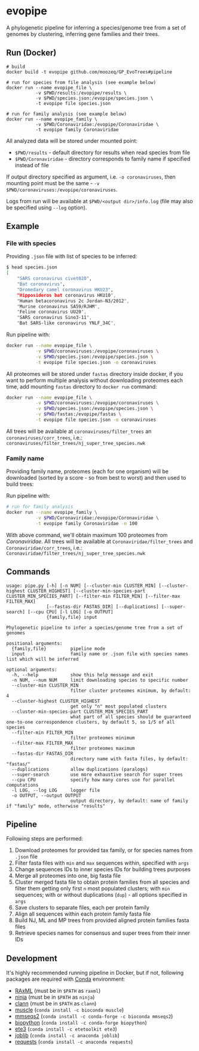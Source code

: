# evopipe

A phylogenetic pipeline for inferring a species/genome tree from a set of
genomes by clustering, inferring gene families and their trees.

## Run (Docker)

```basha
# build
docker build -t evopipe github.com/moozeq/GP_EvoTrees#pipeline

# run for species from file analysis (see example below)
docker run --name evopipe_file \
           -v $PWD/results:/evopipe/results \
           -v $PWD/species.json:/evopipe/species.json \
           -t evopipe file species.json

# run for family analysis (see example below)
docker run --name evopipe_family \
           -v $PWD/Coronaviridae:/evopipe/Coronaviridae \
           -t evopipe family Coronaviridae
```

All analyzed data will be stored under mounted point:
- `$PWD/results` - default directory for results when read species from file
- `$PWD/Coronaviridae` - directory corresponds to family name if specified instead of file

If output directory specified as argument, i.e. `-o coronaviruses`, then mounting
point must be the same - `-v $PWD/coronaviruses:/evopipe/coronaviruses`.

Logs from run will be available at `$PWD/<output dir>/info.log` (file may also be specified
using `--log` option).

## Example

### File with species

Providing `.json` file with list of species to be inferred:
```bash
$ head species.json
[
    "SARS coronavirus civet020",
    "Bat coronavirus",
    "Dromedary camel coronavirus HKU23",
    "Hipposideros bat coronavirus HKU10",
    "Human betacoronavirus 2c Jordan-N3/2012",
    "Murine coronavirus SA59/RJHM",
    "Feline coronavirus UU20",
    "SARS coronavirus Sino3-11",
    "Bat SARS-like coronavirus YNLF_34C",
```

Run pipeline with:
```bash
docker run --name evopipe_file \
           -v $PWD/coronaviruses:/evopipe/coronaviruses \
           -v $PWD/species.json:/evopipe/species.json \
           -t evopipe file species.json -o coronaviruses
```

All proteomes will be stored under `fastas` directory inside docker, if you want
to perform multiple analysis without downloading proteomes each time, add mounting
`fastas` directory to `docker run` command:

```bash
docker run --name evopipe_file \
           -v $PWD/coronaviruses:/evopipe/coronaviruses \
           -v $PWD/species.json:/evopipe/species.json \
           -v $PWD/fastas:/evopipe/fastas \
           -t evopipe file species.json -o coronaviruses
```

All trees will be available at `coronaviruses/filter_trees`
an `coronaviruses/corr_trees`, i.e.: `coronaviruses/filter_trees/nj_super_tree_species.nwk`

### Family name

Providing family name, proteomes (each for one organism) will be downloaded
(sorted by a score - so from best to worst) and then used to build trees:

Run pipeline with:
```bash
# run for family analysis
docker run --name evopipe_family \
           -v $PWD/Coronaviridae:/evopipe/Coronaviridae \
           -t evopipe family Coronaviridae -n 100
```

With above command, we'll obtain maximum 100 proteomes from _Coronaviridae_.
All trees will be available at `Coronaviridae/filter_trees` and `Coronaviridae/corr_trees`,
i.e.: `Coronaviridae/filter_trees/nj_super_tree_species.nwk`

## Commands

```
usage: pipe.py [-h] [-n NUM] [--cluster-min CLUSTER_MIN] [--cluster-highest CLUSTER_HIGHEST] [--cluster-min-species-part CLUSTER_MIN_SPECIES_PART] [--filter-min FILTER_MIN] [--filter-max FILTER_MAX]
               [--fastas-dir FASTAS_DIR] [--duplications] [--super-search] [--cpu CPU] [-l LOG] [-o OUTPUT]
               {family,file} input

Phylogenetic pipeline to infer a species/genome tree from a set of genomes

positional arguments:
  {family,file}         pipeline mode
  input                 family name or .json file with species names list which will be inferred

optional arguments:
  -h, --help            show this help message and exit
  -n NUM, --num NUM     limit downloading species to specific number
  --cluster-min CLUSTER_MIN
                        filter cluster proteomes minimum, by default: 4
  --cluster-highest CLUSTER_HIGHEST
                        get only "n" most populated clusters
  --cluster-min-species-part CLUSTER_MIN_SPECIES_PART
                        what part of all species should be guaranteed one-to-one correspondence clusters, by default 5, so 1/5 of all species
  --filter-min FILTER_MIN
                        filter proteomes minimum
  --filter-max FILTER_MAX
                        filter proteomes maximum
  --fastas-dir FASTAS_DIR
                        directory name with fasta files, by default: "fastas/"
  --duplications        allow duplications (paralogs)
  --super-search        use more exhaustive search for super trees
  --cpu CPU             specify how many cores use for parallel computations
  -l LOG, --log LOG     logger file
  -o OUTPUT, --output OUTPUT
                        output directory, by default: name of family if "family" mode, otherwise "results"
```

## Pipeline

Following steps are performed:
1) Download proteomes for provided tax family, or for species names from `.json` file
2) Filter fasta files with `min` and `max` sequences within, specified with `args`
3) Change sequences IDs to inner species IDs for building trees purposes
4) Merge all proteomes into one, big fasta file
5) Cluster merged fasta file to obtain protein families from all species and filter
   them getting only first `n` most populated clusters; with `min` sequences; with or
   without duplications (`dup`) - all options specified in `args`
6) Save clusters to separate files, each per protein family
7) Align all sequences within each protein family fasta file
8) Build NJ, ML and MP trees from provided aligned protein families fasta files
9) Retrieve species names for consensus and super trees from their inner IDs

## Development

It's highly recommended running pipeline in Docker, but if not, following packages are required with
[Conda](https://docs.conda.io/) environment:

- [RAxML](https://github.com/stamatak/standard-RAxML) (must be in `$PATH` as `raxml`)
- [ninja](http://nimbletwist.com/software/ninja/index.html) (must be in `$PATH` as `ninja`)
- [clann](https://github.com/ChrisCreevey/clann) (must be in `$PATH` as `clann`)
- [muscle](https://anaconda.org/bioconda/muscle) (`conda install -c bioconda muscle`)
- [mmseqs2](https://github.com/soedinglab/MMseqs2) (`conda install -c conda-forge -c bioconda mmseqs2`)
- [biopython](https://biopython.org/) (`conda install -c conda-forge biopython`)
- [ete3](http://etetoolkit.org/) (`conda install -c etetoolkit ete3`)
- [joblib](https://joblib.readthedocs.io/) (`conda install -c anaconda joblib`)
- [requests](https://requests.readthedocs.io/en/master/) (`conda install -c anaconda requests`)
